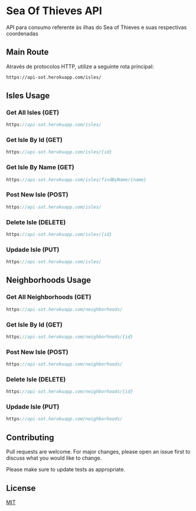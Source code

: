 # Sea Of Thieves API

API para consumo referente às ilhas do Sea of Thieves e suas respectivas coordenadas

## Main Route

Através de protocolos HTTP, utilize a seguinte rota principal:

```bash
https://api-sot.herokuapp.com/isles/
```

## Isles Usage

### Get All Isles (GET)

```javascript
https://api-sot.herokuapp.com/isles/
```

### Get Isle By Id (GET)

```javascript
https://api-sot.herokuapp.com/isles/{id}
```

### Get Isle By Name (GET)

```javascript
https://api-sot.herokuapp.com/isles/findByName/{name}
```

### Post New Isle (POST)

```javascript
https://api-sot.herokuapp.com/isles/
```

### Delete Isle (DELETE)

```javascript
https://api-sot.herokuapp.com/isles/{id}
```

### Updade Isle (PUT)

```javascript
https://api-sot.herokuapp.com/isles/
```

## Neighborhoods Usage

### Get All Neighborhoods (GET)

```javascript
https://api-sot.herokuapp.com/neighborhoods/
```

### Get Isle By Id (GET)

```javascript
https://api-sot.herokuapp.com/neighborhoods/{id}
```

### Post New Isle (POST)

```javascript
https://api-sot.herokuapp.com/neighborhoods/
```

### Delete Isle (DELETE)

```javascript
https://api-sot.herokuapp.com/neighborhoods/{id}
```

### Updade Isle (PUT)

```javascript
https://api-sot.herokuapp.com/neighborhoods/
```

## Contributing
Pull requests are welcome. For major changes, please open an issue first to discuss what you would like to change.

Please make sure to update tests as appropriate.

## License
[MIT](https://choosealicense.com/licenses/mit/)
